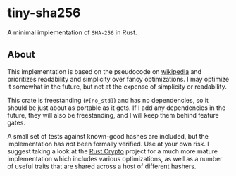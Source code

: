 # tiny-sha256

A minimal implementation of `SHA-256` in Rust.


## About

This implementation is based on the pseudocode on 
[wikipedia](https://en.wikipedia.org/wiki/SHA-2#Pseudocode) and 
prioritizes readability and simplicity over fancy optimizations.
I may optimize it somewhat in the future, but not at the expense
of simplicity or readability.

This crate is freestanding (`#[no_std]`) and has no dependencies,
so it should be just about as portable as it gets.  If I add any
dependencies in the future, they will also be freestanding, and
I will keep them behind feature gates.

A small set of tests against known-good hashes are included, but
the implementation has *not* been formally verified.  Use at your
own risk.  I suggest taking a look at the  [Rust Crypto](https://github.com/RustCrypto/hashes)
project for a much more mature implementation which includes
various optimizations, as well as a number of useful traits that
are shared across a host of different hashers.

